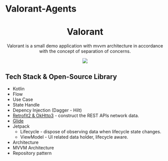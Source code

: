 # Valorant-Agents

<h1 align="center">Valorant</h1>

<p align="center">
Valorant is a small demo application with mvvm architecture in accordance with the concept of separation of concerns.
</p>

<p align="center">
<img src="https://user-images.githubusercontent.com/45331624/157401662-38267b85-feaa-4451-bcc9-f3360e66f088.png"/>
</p>

## Tech Stack & Open-Source Library
- Kotlin
- Flow
- Use Case
- State Handle
- Depency Injection (Dagger - Hilt)
- [Retrofit2 & OkHttp3](https://github.com/square/retrofit) - construct the REST APIs network data.
- [Glide](https://github.com/bumptech/glide)
- Jetpack
  - Lifecycle - dispose of observing data when lifecycle state changes.
  - ViewModel - UI related data holder, lifecycle aware.
 - Architecture
  -  MVVM Architecture
  -  Repository pattern

